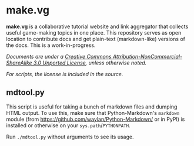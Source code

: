 make.vg
=======

**make.vg** is a collaborative tutorial website and link aggregator that collects useful game-making topics in one place.
This repository serves as open location to contribute docs and get plain-text (markdown-like) versions of the docs. This is a work-in-progress.

*Documents are under a [Creative Commons Attribution-NonCommercial-ShareAlike 3.0 Unported License](http://creativecommons.org/licenses/by-nc-sa/3.0/), unless otherwise noted.*

*For scripts, the license is included in the source.*

mdtool.py
---------
This script is useful for taking a bunch of markdown files and dumping HTML output. To use this, make sure that Python-Markdown's `markdown` module (from https://github.com/waylan/Python-Markdown/ or in PyPI) is installed or otherwise on your `sys.path`/`PYTHONPATH`.

Run `./mdtool.py` without arguments to see its usage.